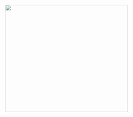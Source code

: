 <img align="left" width="400" height="350" 
src="https://lh4.googleusercontent.com/D8npPD7ghu0wDVGp7QEmyfzjktuesNqKDLPuBMVOaLYmfmwMqh1XJE3GKBDSq2taNdE=w2400">
